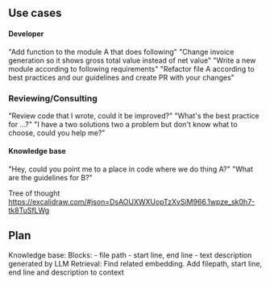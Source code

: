 ## Use cases

#### Developer
"Add function to the module A that does following"
"Change invoice generation so it shows gross total value instead of net value"
"Write a new module according to following requirements"
"Refactor file A according to best practices and our guidelines and create PR with your changes"

### Reviewing/Consulting
"Review code that I wrote, could it be improved?"
"What's the best practice for ...?"
"I have a two solutions two a problem but don't know what to choose, could you help me?"

#### Knowledge base
"Hey, could you point me to a place in code where we do thing A?"
"What are the guidelines for B?"




Tree of thought
https://excalidraw.com/#json=DsAOUXWXUopTzXvSiM966,1wpze_sk0h7-tk8TuSfLWg

## Plan
Knowledge base:
Blocks: 
	- file path
	- start line, end line
	- text description generated by LLM
Retrieval:
Find related embedding.
Add filepath, start line, end line and description to context